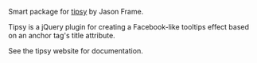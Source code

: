 Smart package for [tipsy](http://onehackoranother.com/projects/jquery/tipsy/)
by Jason Frame.

Tipsy is a jQuery plugin for creating a Facebook-like tooltips effect based on an anchor tag's title attribute.

See the tipsy website for documentation.